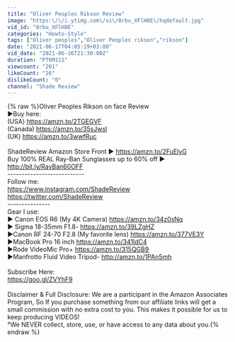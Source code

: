 ```yaml
---
title: "Oliver Peoples Rikson Review"
image: "https:\/\/i.ytimg.com\/vi\/8rbu_XFlH0E\/hqdefault.jpg"
vid_id: "8rbu_XFlH0E"
categories: "Howto-Style"
tags: ["Oliver peoples","Oliver Peoples rikson","rikson"]
date: "2021-06-17T04:05:19+03:00"
vid_date: "2021-06-16T21:30:00Z"
duration: "PT6M11S"
viewcount: "201"
likeCount: "26"
dislikeCount: "0"
channel: "Shade Review"
---
```

{% raw %}Oliver Peoples Rikson on face Review<br />►Buy here:<br />(USA) <a rel="nofollow" target="blank" href="https://amzn.to/2TGEGVF">https://amzn.to/2TGEGVF</a><br />(Canada) <a rel="nofollow" target="blank" href="https://amzn.to/35sJwsl">https://amzn.to/35sJwsl</a><br />(UK) <a rel="nofollow" target="blank" href="https://amzn.to/3wwfRuc">https://amzn.to/3wwfRuc</a><br /><br />ShadeReview Amazon Store Front ► <a rel="nofollow" target="blank" href="https://amzn.to/2FuElyG">https://amzn.to/2FuElyG</a><br />Buy 100% REAL Ray-Ban Sunglasses up to 60% off ► <a rel="nofollow" target="blank" href="http://bit.ly/RayBan60OFF">http://bit.ly/RayBan60OFF</a><br />---------------------------<br />   Follow me:<br /><a rel="nofollow" target="blank" href="https://www.instagram.com/ShadeReview">https://www.instagram.com/ShadeReview</a><br /><a rel="nofollow" target="blank" href="https://twitter.com/ShadeReview">https://twitter.com/ShadeReview</a><br />---------------<br />Gear I use:<br />►  Canon EOS R6 (My 4K Camera) <a rel="nofollow" target="blank" href="https://amzn.to/34z0sNq">https://amzn.to/34z0sNq</a><br />► Sigma 18-35mm F1.8- <a rel="nofollow" target="blank" href="https://amzn.to/39LZgHZ">https://amzn.to/39LZgHZ</a><br />►Canon RF 24-70 F2.8 (My favorite lens) <a rel="nofollow" target="blank" href="https://amzn.to/377VE3Y">https://amzn.to/377VE3Y</a><br />►MacBook Pro 16 inch <a rel="nofollow" target="blank" href="https://amzn.to/341ldC4">https://amzn.to/341ldC4</a><br />►Rode VideoMic Pro+ <a rel="nofollow" target="blank" href="https://amzn.to/315QGB9">https://amzn.to/315QGB9</a><br />►Manfrotto Fluid Video Tripod- <a rel="nofollow" target="blank" href="http://amzn.to/1PAn5mh">http://amzn.to/1PAn5mh</a><br /><br />Subscribe Here:<br /><a rel="nofollow" target="blank" href="https://goo.gl/ZVYhF9">https://goo.gl/ZVYhF9</a><br /><br />Disclaimer &amp; Full Disclosure: We are a participant in the Amazon Associates Program, So If you purchase something from our affiliate links will get a small commission with no extra cost to you. This makes it possible for us to keep producing VIDEOS!<br />°We NEVER collect, store, use, or have access to any data about you.{% endraw %}
